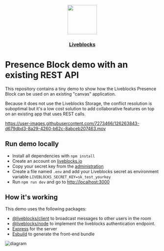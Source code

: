 <p align="center">
  <a href="https://liveblocks.io">
    <img src="https://liveblocks.io/icon-192x192.png" height="96">
    <h3 align="center">Liveblocks</h3>
  </a>
</p>

# Presence Block demo with an existing REST API

This repository contains a tiny demo to show how the Liveblocks Presence Block can be used on an existing "canvas" application.

Because it does not use the Liveblocks Storage, the conflict resolution is suboptimal but it's a low cost solution to add collaborative features on top on an existing app that uses REST calls.

https://user-images.githubusercontent.com/7273466/126263843-d679dbd3-8a29-4260-b62c-8abceb207463.mov

## Run demo locally

- Install all dependencies with `npm install`
- Create an account on [liveblocks.io](https://liveblocks.io/dashboard)
- Copy your secret key from the [administration](https://liveblocks.io/dashboard/apikeys)
- Create a file named `.env` and add your Liveblocks secret as environment variable `LIVEBLOCKS_SECRET_KEY=sk_test_yourkey`
- Run `npm run dev` and go to [http://localhost:3000](http://localhost:3000)


## How it's working

This demo uses the following packages:

- [@liveblocks/client](https://github.com/liveblocks/liveblocks) to broadcast messages to other users in the room
- [@liveblocks/node](https://github.com/liveblocks/liveblocks) to implement the liveblocks authentication endpoint.
- [Express](https://expressjs.com/) for the server
- [Esbuild](https://esbuild.github.io/) to generate the front-end bundle


![diagram](https://user-images.githubusercontent.com/7273466/126260307-0728a7fd-5e93-4305-82c1-bb58983fcade.png)
